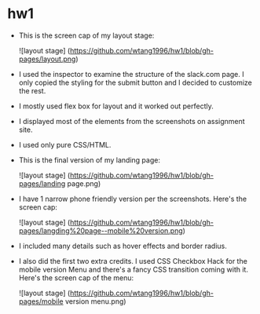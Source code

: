 # hw1

* This is the screen cap of my layout stage:

  ![layout stage]
  (https://github.com/wtang1996/hw1/blob/gh-pages/layout.png)
 
* I used the inspector to examine the structure of the slack.com page. I only copied the styling for the submit button and I decided to customize the rest.
* I mostly used flex box for layout and it worked out perfectly.
* I displayed most of the elements from the screenshots on assignment site.
* I used only pure CSS/HTML.
* This is the final version of my landing page:

  ![layout stage]
  (https://github.com/wtang1996/hw1/blob/gh-pages/landing page.png)

* I have 1 narrow phone friendly version per the screenshots. Here's the screen cap:

  ![layout stage]
  (https://github.com/wtang1996/hw1/blob/gh-pages/langding%20page--mobile%20version.png)

* I included many details such as hover effects and border radius.
* I also did the first two extra credits. I used CSS Checkbox Hack for the mobile version Menu and there's a fancy CSS transition coming with it. Here's the screen cap of the menu:

  ![layout stage]
  (https://github.com/wtang1996/hw1/blob/gh-pages/mobile version menu.png)
